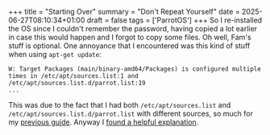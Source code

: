 +++
title = "Starting Over"
summary = "Don't Repeat Yourself"
date = 2025-06-27T08:10:34+01:00
draft = false
tags = ['ParrotOS']
+++
So I re-installed the OS since I couldn't remember the password, having copied a lot earlier in case this would happen and I forgot to copy some files. Oh well, Fam's stuff is optional.
One annoyance that I encountered was this kind of stuff when using `apt-get update`:
```
W: Target Packages (main/binary-amd64/Packages) is configured multiple times in /etc/apt/sources.list:1 and /etc/apt/sources.list.d/parrot.list:19
...
```
 
This was due to the fact that I had both `/etc/apt/sources.list` and `/etc/apt/sources.list.d/parrot.list` with different sources, so much for my [previous guide](/2024-22-09/). Anyway I [found a helpful explanation](https://stackoverflow.com/questions/22968952/debian-sources-list-d-versus-sources-list).
